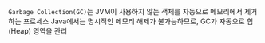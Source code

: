 `Garbage Collection(GC)`는 JVM이 사용하지 않는 객체를 자동으로 메모리에서 제거하는 프로세스
Java에서는 명시적인 메모리 해제가 불가능하므로, GC가 자동으로 힙(Heap) 영역을 관리